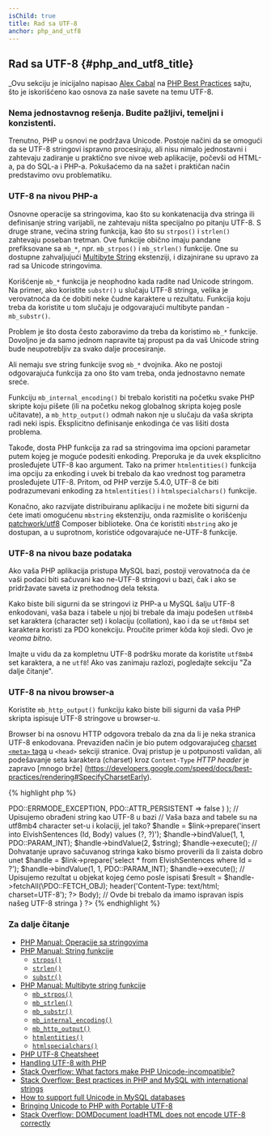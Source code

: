 ```yaml
---
isChild: true
title: Rad sa UTF-8
anchor: php_and_utf8
---
```


## Rad sa UTF-8 {#php_and_utf8_title}

_Ovu sekciju je inicijalno napisao [Alex Cabal](https://alexcabal.com/) na
[PHP Best Practices](https://phpbestpractices.org/#utf-8) sajtu, što je iskorišćeno kao osnova
za naše savete na temu UTF-8.

### Nema jednostavnog rešenja. Budite pažljivi, temeljni i konzistenti.

Trenutno, PHP u osnovi ne podržava Unicode. Postoje načini da se omogući da se UTF-8 stringovi ispravno
procesiraju, ali nisu nimalo jednostavni i zahtevaju zadiranje u praktično sve nivoe web aplikacije,
počevši od HTML-a, pa do SQL-a i PHP-a. Pokušaćemo da na sažet i praktičan način predstavimo ovu problematiku.

### UTF-8 na nivou PHP-a

Osnovne operacije sa stringovima, kao što su konkatenacija dva stringa ili definisanje string varijabli,
ne zahtevaju ništa specijalno po pitanju UTF-8. S druge strane, većina string funkcija, kao što su
`strpos()` i `strlen()` zahtevaju poseban tretman. Ove funkcije obično imaju pandane prefiksovane sa `mb_*`,
npr. `mb_strpos()` i `mb_strlen()` funkcije. One su dostupne zahvaljujući [Multibyte String] ekstenziji,
i dizajnirane su upravo za rad sa Unicode stringovima.

Korišćenje `mb_*` funkcija je neophodno kada radite nad Unicode stringom. Na primer, ako koristite `substr()`
u slučaju UTF-8 stringa, velika je verovatnoća da će dobiti neke čudne karaktere u rezultatu. Funkcija koju
treba da koristite u tom slučaju je odgovarajući multibyte pandan - `mb_substr()`.

Problem je što dosta često zaboravimo da treba da koristimo `mb_*` funkcije. Dovoljno je da samo jednom
napravite taj propust pa da vaš Unicode string bude neupotrebljiv za svako dalje procesiranje.

Ali nemaju sve string funkcije svog `mb_*` dvojnika. Ako ne postoji odgovarajuća funkcija za ono što vam treba,
onda jednostavno nemate sreće.

Funkciju `mb_internal_encoding()` bi trebalo koristiti na početku svake PHP skripte koju pišete
(ili na početku nekog globalnog skripta kojeg posle učitavate), a `mb_http_output()` odmah nakon
nje u slučaju da vaša skripta radi neki ispis. Eksplicitno definisanje enkodinga će vas lišiti dosta problema.

Takođe, dosta PHP funkcija za rad sa stringovima ima opcioni parametar putem kojeg je moguće podesiti enkoding.
Preporuka je da uvek eksplicitno prosleđujete UTF-8 kao argument. Tako na primer `htmlentities()` funkcija
ima opciju za enkoding i uvek bi trebalo da kao vrednost tog parametra prosleđujete UTF-8. Pritom, od PHP verzije
5.4.0, UTF-8 će biti podrazumevani enkoding za `htmlentities()` i `htmlspecialchars()` funkcije.

Konačno, ako razvijate distribuiranu aplikaciju i ne možete biti sigurni da ćete imati omogućenu `mbstring` ekstenziju,
onda razmislite o korišćenju [patchwork/utf8] Composer biblioteke. Ona će koristiti `mbstring` ako je dostupan,
a u suprotnom, koristiće odgovarajuće ne-UTF-8 funkcije.

[Multibyte String]: http://php.net/book.mbstring
[patchwork/utf8]: https://packagist.org/packages/patchwork/utf8

### UTF-8 na nivou baze podataka

Ako vaša PHP aplikacija pristupa MySQL bazi, postoji verovatnoća da će vaši podaci biti sačuvani kao
ne-UTF-8 stringovi u bazi, čak i ako se pridržavate saveta iz prethodnog dela teksta.

Kako biste bili sigurni da se stringovi iz PHP-a u MySQL šalju UTF-8 enkodovani, vaša baza i tabele
u njoj bi trebale da imaju podešen `utf8mb4` set karaktera (character set) i kolaciju (collation),
kao i da se  `utf8mb4` set karaktera koristi za PDO konekciju. Proučite primer kôda koji sledi. Ovo
je _veoma bitno_.

Imajte u vidu da za kompletnu UTF-8 podršku morate da koristite `utf8mb4` set karaktera, a ne `utf8`!
Ako vas zanimaju razlozi, pogledajte sekciju "Za dalje čitanje".

### UTF-8 na nivou browser-a

Koristite `mb_http_output()` funkciju kako biste bili sigurni da vaša PHP skripta ispisuje UTF-8
stringove u browser-u.

Browser bi na osnovu HTTP odgovora trebalo da zna da li je neka stranica UTF-8 enkodovana. Prevaziđen
način je bio putem odgovarajućeg [charset `<meta>` taga](http://htmlpurifier.org/docs/enduser-utf8.html)
u `<head>` sekciji stranice. Ovaj pristup je u potpunosti validan, ali podešavanje seta karaktera (charset) kroz
`Content-Type` _HTTP header_ je zapravo [mnogo brže] (https://developers.google.com/speed/docs/best-practices/rendering#SpecifyCharsetEarly).

{% highlight php %}
<?php
// Saopštimo PHP-u da koristimo UTF-8 stringove u celoj skripti
mb_internal_encoding('UTF-8');

// Saopštimo PHP-u da ispisujemo UTF-8 browser-u
mb_http_output('UTF-8');

// Naš UTF-8 testni string
$string = 'Êl síla erin lû e-govaned vîn.';

// Obrada stringa putem multibyte funkcije
// Primetite da "sečemo" string baš na ne-ASCII karakteru
$string = mb_substr($string, 0, 15);

// Otvaramo konekciju sa bazom kako bismo uneli obrađeni string
// Za više informacija pogledajte PDO primer u ovom dokumentu
// Primetite `charset=utf8mb4` u okviru Data Source Name-a (DSN)
$link = new PDO(
    'mysql:host=hostname;dbname=baza;charset=utf8mb4',
    'username',
    'password',
    array(
        PDO::ATTR_ERRMODE => PDO::ERRMODE_EXCEPTION,
        PDO::ATTR_PERSISTENT => false
    )
);

// Upisujemo obrađeni string kao UTF-8 u bazi
// Vaša baza and tabele su na utf8mb4 character set-u i kolaciji, jel tako?
$handle = $link->prepare('insert into ElvishSentences (Id, Body) values (?, ?)');
$handle->bindValue(1, 1, PDO::PARAM_INT);
$handle->bindValue(2, $string);
$handle->execute();

// Dohvatanje upravo sačuvanog stringa kako bismo proverili da li zaista dobro unet
$handle = $link->prepare('select * from ElvishSentences where Id = ?');
$handle->bindValue(1, 1, PDO::PARAM_INT);
$handle->execute();

// Upisujemo rezultat u objekat kojeg ćemo posle ispisati
$result = $handle->fetchAll(\PDO::FETCH_OBJ);

header('Content-Type: text/html; charset=UTF-8');
?><!doctype html>
<html>
    <head>
        <meta charset="UTF-8">
        <title>UTF-8 test page</title>
    </head>
    <body>
        <?php
        foreach($result as $row){
            print($row->Body);  // Ovde bi trebalo da imamo ispravan ispis našeg UTF-8 stringa
        }
        ?>
    </body>
</html>
{% endhighlight %}

### Za dalje čitanje

* [PHP Manual: Operacije sa stringovima](http://php.net/language.operators.string)
* [PHP Manual: String funkcije](http://php.net/ref.strings)
    * [`strpos()`](http://php.net/function.strpos)
    * [`strlen()`](http://php.net/function.strlen)
    * [`substr()`](http://php.net/function.substr)
* [PHP Manual: Multibyte string funkcije](http://php.net/ref.mbstring)
    * [`mb_strpos()`](http://php.net/function.mb-strpos)
    * [`mb_strlen()`](http://php.net/function.mb-strlen)
    * [`mb_substr()`](http://php.net/function.mb-substr)
    * [`mb_internal_encoding()`](http://php.net/function.mb-internal-encoding)
    * [`mb_http_output()`](http://php.net/function.mb-http-output)
    * [`htmlentities()`](http://php.net/function.htmlentities)
    * [`htmlspecialchars()`](http://php.net/function.htmlspecialchars)
* [PHP UTF-8 Cheatsheet](http://blog.loftdigital.com/blog/php-utf-8-cheatsheet)
* [Handling UTF-8 with PHP](http://www.phpwact.org/php/i18n/utf-8)
* [Stack Overflow: What factors make PHP Unicode-incompatible?](http://stackoverflow.com/questions/571694/what-factors-make-php-unicode-incompatible)
* [Stack Overflow: Best practices in PHP and MySQL with international strings](http://stackoverflow.com/questions/140728/best-practices-in-php-and-mysql-with-international-strings)
* [How to support full Unicode in MySQL databases](http://mathiasbynens.be/notes/mysql-utf8mb4)
* [Bringing Unicode to PHP with Portable UTF-8](http://www.sitepoint.com/bringing-unicode-to-php-with-portable-utf8/)
* [Stack Overflow: DOMDocument loadHTML does not encode UTF-8 correctly](http://stackoverflow.com/questions/8218230/php-domdocument-loadhtml-not-encoding-utf-8-correctly)

